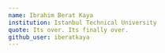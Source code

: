 ```yaml
---
name: Ibrahim Berat Kaya
institution: Istanbul Technical University
quote: Its over. Its finally over.
github_user: iberatkaya
---
```

